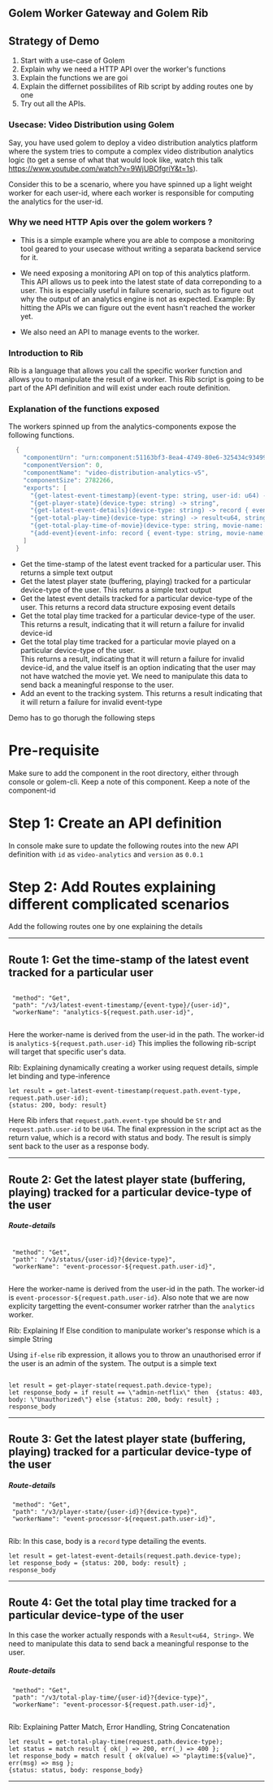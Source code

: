 ## Golem Worker Gateway and Golem Rib

## Strategy of Demo
1. Start with a use-case of Golem
2. Explain why we need a HTTP API over the worker's functions
3. Explain the functions we are goi
3. Explain the differnet possibilites of Rib script by adding routes one by one
4. Try out all the APIs.



### Usecase: Video Distribution using Golem

Say, you have used golem to deploy a video distribution analytics platform
where the system tries to compute a complex video distribution analytics logic 
(to get a sense of what that would look like, watch this talk https://www.youtube.com/watch?v=9WjUBOfgriY&t=1s).

Consider this to be a scenario, where you have spinned up a light weight worker for each user-id,
where each worker is responsible for computing the analytics for the user-id.

### Why we need HTTP Apis over the golem workers ?

* This is a simple example where you are able to compose a monitoring tool geared to your usecase
  without writing a separata backend service for it.

* We need exposing a monitoring API on top of this analytics platform. This API allows us to peek into the latest state of data 
correponding to a user. This is especially useful in failure scenario, such as to figure out why the output of an analytics engine is not as expected.
Example: By hitting the APIs we can figure out the event hasn't reached the worker yet.

* We also need an API to manage events to the worker.

### Introduction to Rib

Rib is a language that allows you call the specific worker function and allows you to manipulate the result of a worker. 
This Rib script is going to be part of the API definition and will exist under each route definition.

### Explanation of the functions exposed

The workers spinned up from the analytics-components expose the following functions.


```scala
  {
    "componentUrn": "urn:component:51163bf3-8ea4-4749-80e6-325434c93499",
    "componentVersion": 0,
    "componentName": "video-distribution-analytics-v5",
    "componentSize": 2782266,
    "exports": [
      "{get-latest-event-timestamp}(event-type: string, user-id: u64) -> string",
      "{get-player-state}(device-type: string) -> string",
      "{get-latest-event-details}(device-type: string) -> record { event-type: string, movie-name: string, device-type: string, timestamp: string }",
      "{get-total-play-time}(device-type: string) -> result<u64, string>",
      "{get-total-play-time-of-movie}(device-type: string, movie-name: string) -> result<option<u64>, string>",
      "{add-event}(event-info: record { event-type: string, movie-name: string, device-type: string, timestamp: string }) -> result<string, string>"
    ]
  }

```


* Get the time-stamp of the latest event tracked for a particular user. This returns a simple text output
* Get the latest player state (buffering, playing) tracked for a particular device-type of the user. This returns a simple text output
* Get the latest event details tracked for a particular device-type of the user. This returns a record data structure exposing event details
* Get the total play time tracked for a particular device-type of the user. This returns a result, indicating that it will return a failure for invalid device-id
* Get the total play time tracked for a particular movie played on a particular device-type of the user.  
  This returns a result, indicating that it will return a failure for invalid device-id, and the value itself is an option indicating that the user may not have watched the movie yet.
  We need to manipulate this data to send back a meaningful response to the user.
* Add an event to the tracking system. This returns a result indicating that it will return a failure for invalid event-type

Demo has to go thorugh the following steps

# Pre-requisite

Make sure to add the component in the root directory, either through console or golem-cli. Keep a note of this component.
Keep a note of the component-id

# Step 1: Create an API definition
In console make sure to update the following routes into the new API definition with `id` as `video-analytics` and `version` as `0.0.1`

# Step 2: Add Routes explaining different complicated scenarios

Add the following routes one by one explaining the details

---------------------

## Route 1: Get the time-stamp of the latest event tracked for a particular user


```

 "method": "Get",
 "path": "/v3/latest-event-timestamp/{event-type}/{user-id}",
 "workerName": "analytics-${request.path.user-id}",
      
```

Here the worker-name is derived from the user-id in the path. The worker-id is `analytics-${request.path.user-id}`
This implies the following rib-script will target that specific user's data.

Rib: Explaining dynamically creating a worker using request details, simple let binding and type-inference


```
let result = get-latest-event-timestamp(request.path.event-type, request.path.user-id); 
{status: 200, body: result}

```

Here Rib infers that `request.path.event-type` should be `Str` and `request.path.user-id` to be `U64`.
The final expression in the script act as the return value, which is a record with status and body.
The result is simply sent back to the user as a response body.

-------------------

## Route 2: Get the latest player state (buffering, playing) tracked for a particular device-type of the user

##### Route-details

```

 "method": "Get",
 "path": "/v3/status/{user-id}?{device-type}",
 "workerName": "event-processor-${request.path.user-id}",
      
```

Here the worker-name is derived from the user-id in the path. The worker-id is `event-processor-${request.path.user-id}`.
Also note that we are now explicity targetting the event-consumer worker ratrher than the `analytics` worker.

Rib: Explaining If Else condition to manipulate worker's response which is a simple String

Using `if-else` rib expression, it allows you to throw an unauthorised error if the user is an admin of the system.
The output is a simple text

```rib

let result = get-player-state(request.path.device-type); 
let response_body = if result == \"admin-netflix\" then  {status: 403, body: \"Unauthorized\"} else {status: 200, body: result} ; 
response_body

```

-------------



## Route 3: Get the latest player state (buffering, playing) tracked for a particular device-type of the user

##### Route-details 

```
 "method": "Get",
 "path": "/v3/player-state/{user-id}?{device-type}",
 "workerName": "event-processor-${request.path.user-id}",
      
```

Rib: In this case, body is a `record` type detailing the events. 

```rib
let result = get-latest-event-details(request.path.device-type); 
let response_body = {status: 200, body: result} ; 
response_body

```

-------------

## Route 4: Get the total play time tracked for a particular device-type of the user

In this case the worker actually responds with a `Result<u64, String>`. 
We need to manipulate this data to send back a meaningful response to the user.

##### Route-details

```
 "method": "Get",
 "path": "/v3/total-play-time/{user-id}?{device-type}",
 "workerName": "event-processor-${request.path.user-id}",
      
```

Rib: Explaining Patter Match, Error Handling, String Concatenation

```rib
let result = get-total-play-time(request.path.device-type);  
let status = match result { ok(_) => 200, err(_) => 400 };  
let response_body = match result { ok(value) => "playtime:${value}", err(msg) => msg }; 
{status: status, body: response_body}

```

-------------
